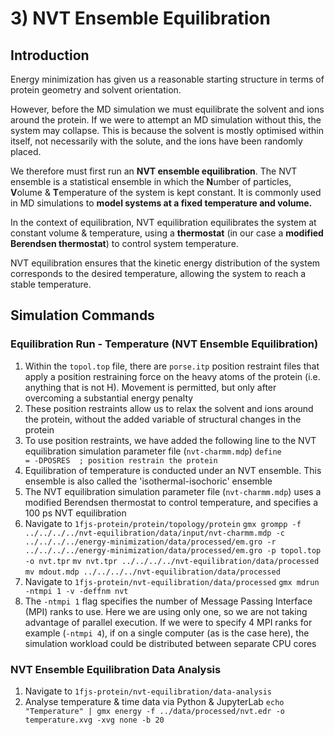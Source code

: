 # 3) NVT Ensemble Equilibration

## Introduction

Energy minimization has given us a reasonable starting structure in terms of protein geometry and solvent orientation. 

However, before the MD simulation we must equilibrate the solvent and ions around the protein. If we were to attempt an MD simulation without this, the system may collapse. This is because the solvent is mostly optimised within itself, not necessarily with the solute, and the ions have been randomly placed.

We therefore must first run an **NVT ensemble equilibration**. The NVT ensemble is a statistical ensemble in which the **N**umber of particles, **V**olume & **T**emperature of the system is kept constant. It is commonly used in MD simulations to **model systems at a fixed temperature and volume.**

In the context of equilibration, NVT equilibration equilibrates the system at constant volume & temperature, using a **thermostat** (in our case a **modified Berendsen thermostat**) to control system temperature.

NVT equilibration ensures that the kinetic energy distribution of the system corresponds to the desired temperature, allowing the system to reach a stable temperature.

## Simulation Commands

### Equilibration Run - Temperature (NVT Ensemble Equilibration)
1. Within the `topol.top` file, there are `porse.itp` position restraint files that apply a position restraining force on the heavy atoms of the protein (i.e. anything that is not H). Movement is permitted, but only after overcoming a substantial energy penalty
2. These position restraints allow us to relax the solvent and ions around the protein, without the added variable of structural changes in the protein
3. To use position restraints, we have added the following line to the NVT equilibration simulation parameter file (`nvt-charmm.mdp`)
    `define                  = -DPOSRES  ; position restrain the protein`
4. Equilibration of temperature is conducted under an NVT ensemble. This ensemble is also called the 'isothermal-isochoric' ensemble
5. The NVT equilibration simulation parameter file (`nvt-charmm.mdp`) uses a modified Berendsen thermostat to control temperature, and specifies a 100 ps NVT equilibration
6. Navigate to `1fjs-protein/protein/topology/protein`
    `gmx grompp -f ../../../../nvt-equilibration/data/input/nvt-charmm.mdp -c ../../../../energy-minimization/data/processed/em.gro -r ../../../../energy-minimization/data/processed/em.gro -p topol.top -o nvt.tpr`
    `mv nvt.tpr ../../../../nvt-equilibration/data/processed`
    `mv mdout.mdp ../../../../nvt-equilibration/data/processed`
7. Navigate to `1fjs-protein/nvt-equilibration/data/processed`
    `gmx mdrun -ntmpi 1 -v -deffnm nvt`
8. The `-ntmpi 1` flag specifies the number of Message Passing Interface (MPI) ranks to use. Here we are using only one, so we are not taking advantage of parallel execution. If we were to specify 4 MPI ranks for example (`-ntmpi 4`), if on a single computer (as is the case here), the simulation workload could be distributed between separate CPU cores

### NVT Ensemble Equilibration Data Analysis
1. Navigate to `1fjs-protein/nvt-equilibration/data-analysis`
2. Analyse temperature & time data via Python & JupyterLab
	`echo "Temperature" | gmx energy -f ../data/processed/nvt.edr -o temperature.xvg -xvg none -b 20`